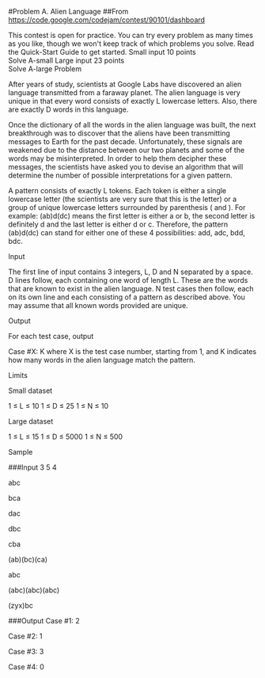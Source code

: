 #Problem A. Alien Language
##From https://code.google.com/codejam/contest/90101/dashboard

This contest is open for practice. You can try every problem as many times as you like, though we won't keep track of which problems you solve. Read the Quick-Start Guide to get started.
Small input
10 points	
Solve A-small
Large input
23 points	
Solve A-large
Problem

After years of study, scientists at Google Labs have discovered an alien language transmitted from a faraway planet. The alien language is very unique in that every word consists of exactly L lowercase letters. Also, there are exactly D words in this language.

Once the dictionary of all the words in the alien language was built, the next breakthrough was to discover that the aliens have been transmitting messages to Earth for the past decade. Unfortunately, these signals are weakened due to the distance between our two planets and some of the words may be misinterpreted. In order to help them decipher these messages, the scientists have asked you to devise an algorithm that will determine the number of possible interpretations for a given pattern.

A pattern consists of exactly L tokens. Each token is either a single lowercase letter (the scientists are very sure that this is the letter) or a group of unique lowercase letters surrounded by parenthesis ( and ). For example: (ab)d(dc) means the first letter is either a or b, the second letter is definitely d and the last letter is either d or c. Therefore, the pattern (ab)d(dc) can stand for either one of these 4 possibilities: add, adc, bdd, bdc.

Input

The first line of input contains 3 integers, L, D and N separated by a space. D lines follow, each containing one word of length L. These are the words that are known to exist in the alien language. N test cases then follow, each on its own line and each consisting of a pattern as described above. You may assume that all known words provided are unique.

Output

For each test case, output

Case #X: K
where X is the test case number, starting from 1, and K indicates how many words in the alien language match the pattern.

Limits

Small dataset

1 ≤ L ≤ 10
1 ≤ D ≤ 25
1 ≤ N ≤ 10

Large dataset

1 ≤ L ≤ 15
1 ≤ D ≤ 5000
1 ≤ N ≤ 500

Sample


###Input
3 5 4

abc

bca

dac

dbc

cba

(ab)(bc)(ca)

abc

(abc)(abc)(abc)

(zyx)bc

###Output
Case #1: 2

Case #2: 1

Case #3: 3

Case #4: 0

